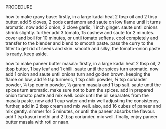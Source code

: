 PROCEDURE

how to make gravy base:
firstly, in a large kadai heat 2 tbsp oil and 2 tbsp butter.
add 5 cloves, 2 pods cardamom and saute on low flame until it turns aromatic.
now add 2 onion, 2 clove garlic, 1 inch ginger.
saute until onions shrink slightly.
further add 3 tomato, 15 cashew and saute for 2 minutes.
cover and boil for 10 minutes, or until tomato softens.
cool completely and transfer to the blender and blend to smooth paste.
pass the curry to the filter to get rid of seeds and skin.
smooth and silky, the tomato-onion paste is ready. keep aside.

how to make paneer butter masala:
firstly, in a large kadai heat 2 tbsp oil, 2 tbsp butter, 1 bay leaf and 1 chilli. saute until the spices turn aromatic.
now add 1 onion and saute until onions turn and golden brown.
keeping the flame on low, add ½ tsp turmeric, 1 tsp chilli powder, ¾ tsp coriander powder, ¼ tsp cumin powder, ½ garam masala and 1 tsp salt.
saute until the spices turn aromatic. make sure not to burn the spices.
add in prepared onion tomato paste and mix well.
cook until the oil separates from the masala paste.
now add 1 cup water and mix well adjusting the consistency.
further, add in 2 tbsp cream and mix well.
also, add 16 cubes of paneer and mix gently.
simmer for 5 minutes, or until the paneer absorbs the flavour.
add 1 tsp kasuri methi and 2 tbsp coriander. mix well.
finally, enjoy paneer butter masala with roti or naan.
